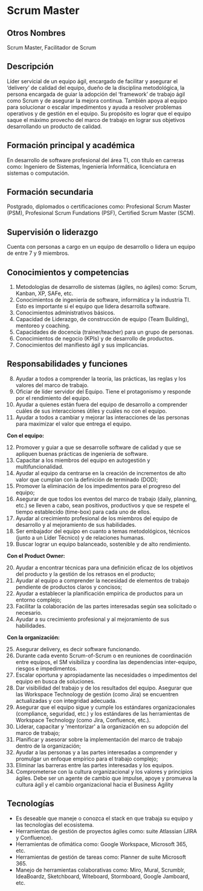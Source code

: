 # Scrum Master

## Otros Nombres

Scrum Master, Facilitador de Scrum

## Descripción

Líder servicial de un equipo ágil, encargado de facilitar y asegurar el ‘delivery’ de calidad del equipo, dueño de la disciplina metodológica, la persona encargada de guiar la adopción del ‘framework’ de trabajo ágil como Scrum y de asegurar la mejora continua. También apoya al equipo para solucionar o escalar impedimentos y ayuda a resolver problemas operativos y de gestión en el equipo. Su propósito es lograr que el equipo saque el máximo provecho del marco de trabajo en lograr sus objetivos desarrollando un producto de calidad. 

## Formación principal y académica

En desarrollo de software profesional del área TI, con título en carreras como: Ingeniero de Sistemas, Ingeniería Informática, licenciatura en sistemas o computación.

## Formación secundaria

Postgrado, diplomados o certificaciones como: Profesional Scrum Master (PSM), Profesional Scrum Fundations (PSF), Certified Scrum Master (SCM).

## Supervisión o liderazgo

Cuenta con personas a cargo en un equipo de desarrollo o lidera un equipo de entre 7 y 9 miembros.

## Conocimientos y competencias

1.	Metodologías de desarrollo de sistemas (ágiles, no ágiles) como: Scrum, Kanban, XP, SAFe, etc. 
2.	Conocimientos de ingeniería de software, informática y la industria TI. Esto es importante si el equipo que lidera desarrolla software.
3.	Conocimientos administrativos básicos.
4.	Capacidad de Liderazgo, de construcción de equipo (Team Building), mentoreo y coaching.
5.	Capacidades de docencia (trainer/teacher) para un grupo de personas.
6.	Conocimientos de negocio (KPIs) y de desarrollo de productos.
7.	Conocimientos del manifiesto ágil y sus implicancias.

## Responsabilidades y funciones

8.	Ayudar a todos a comprender la teoría, las prácticas, las reglas y los valores del marco de trabajo.
9.	Oficiar de líder servidor del Equipo. Tiene el protagonismo y responde por el rendimiento del equipo.
10.	Ayudar a quienes están fuera del equipo de desarrollo a comprender cuáles de sus interacciones útiles y cuáles no con el equipo.
11.	Ayudar a todos a cambiar y mejorar las interacciones de las personas para maximizar el valor que entrega el equipo.

**Con el equipo:**

12.	Promover y guiar a que se desarrolle software de calidad y que se apliquen buenas prácticas de ingeniería de software.
13.	Capacitar a los miembros del equipo en autogestión y multifuncionalidad.
14.	Ayudar al equipo da centrarse en la creación de incrementos de alto valor que cumplan con la definición de terminado (DOD);
15.	Promover la eliminación de los impedimentos para el progreso del equipo;
16.	Asegurar de que todos los eventos del marco de trabajo (daily, planning, etc.) se lleven a cabo, sean positivos, productivos y que se respete el tiempo establecido (time-box) para cada uno de ellos.
17.	Ayudar al crecimiento profesional de los miembros del equipo de desarrollo y al mejoramiento de sus habilidades.
18.	Ser embajador del equipo en cuanto a temas metodológicos, técnicos (junto a un Líder Técnico) y de relaciones humanas.
19.	Buscar lograr un equipo balanceado, sostenible y de alto rendimiento.

**Con el Product Owner:**

20.	Ayudar a encontrar técnicas para una definición eficaz de los objetivos del producto y la gestión de los retrasos en el producto;
21.	Ayudar al equipo a comprender la necesidad de elementos de trabajo pendiente de productos claros y concisos;
22.	Ayudar a establecer la planificación empírica de productos para un entorno complejo;
23.	Facilitar la colaboración de las partes interesadas según sea solicitado o necesario.
24.	Ayudar a su crecimiento profesional y al mejoramiento de sus habilidades.

**Con la organización:**

25.	Asegurar delivery, es decir software funcionando.
26.	Durante cada evento Scrum-of-Scrum o en reuniones de coordinación entre equipos, el SM visibiliza y coordina las dependencias inter-equipo, riesgos e impedimentos.
27.	Escalar oportuna y apropiadamente las necesidades o impedimentos del equipo en busca de soluciones.
28.	Dar visibilidad del trabajo y de los resultados del equipo. Asegurar que las Workspace Technology de gestión (como Jira) se encuentren actualizadas y con integridad adecuada.
29.	Asegurar que el equipo sigue y cumple los estándares organizacionales (compliance, seguridad, etc.) y los estándares de las herramientas de Workspace Technology (como Jira, Confluence, etc.).
30.	Liderar, capacitar y 'mentorizar' a la organización en su adopción del marco de trabajo;
31.	Planificar y asesorar sobre la implementación del marco de trabajo dentro de la organización;
32.	Ayudar a las personas y a las partes interesadas a comprender y promulgar un enfoque empírico para el trabajo complejo;
33.	Eliminar las barreras entre las partes interesadas y los equipos.
34.	Comprometerse con la cultura organizacional y los valores y principios ágiles. Debe ser un agente de cambio que impulse, apoye y promueva la cultura ágil y el cambio organizacional hacia el Business Agility


## Tecnologías

- Es deseable que maneje o conozca el stack en que trabaja su equipo y las tecnologías del ecosistema.
- Herramientas de gestión de proyectos ágiles como: suite Atlassian (JIRA y Confluence).
- Herramientas de ofimática como: Google Workspace, Microsoft 365, etc.
- Herramientas de gestión de tareas como: Planner de suite Microsoft 365.
- Manejo de herramientas colaborativas como: Miro, Mural, Scrumblr, IdeaBoardz, Sketchboard, Witeboard, Stormboard, Google Jamboard, etc. 


